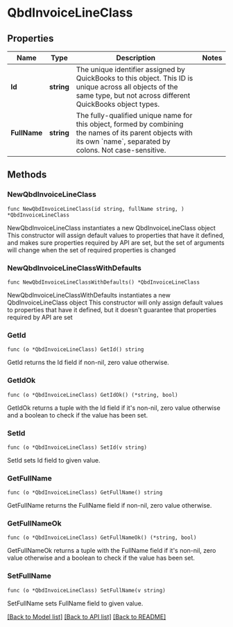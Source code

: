 # QbdInvoiceLineClass

## Properties

Name | Type | Description | Notes
------------ | ------------- | ------------- | -------------
**Id** | **string** | The unique identifier assigned by QuickBooks to this object. This ID is unique across all objects of the same type, but not across different QuickBooks object types. | 
**FullName** | **string** | The fully-qualified unique name for this object, formed by combining the names of its parent objects with its own &#x60;name&#x60;, separated by colons. Not case-sensitive. | 

## Methods

### NewQbdInvoiceLineClass

`func NewQbdInvoiceLineClass(id string, fullName string, ) *QbdInvoiceLineClass`

NewQbdInvoiceLineClass instantiates a new QbdInvoiceLineClass object
This constructor will assign default values to properties that have it defined,
and makes sure properties required by API are set, but the set of arguments
will change when the set of required properties is changed

### NewQbdInvoiceLineClassWithDefaults

`func NewQbdInvoiceLineClassWithDefaults() *QbdInvoiceLineClass`

NewQbdInvoiceLineClassWithDefaults instantiates a new QbdInvoiceLineClass object
This constructor will only assign default values to properties that have it defined,
but it doesn't guarantee that properties required by API are set

### GetId

`func (o *QbdInvoiceLineClass) GetId() string`

GetId returns the Id field if non-nil, zero value otherwise.

### GetIdOk

`func (o *QbdInvoiceLineClass) GetIdOk() (*string, bool)`

GetIdOk returns a tuple with the Id field if it's non-nil, zero value otherwise
and a boolean to check if the value has been set.

### SetId

`func (o *QbdInvoiceLineClass) SetId(v string)`

SetId sets Id field to given value.


### GetFullName

`func (o *QbdInvoiceLineClass) GetFullName() string`

GetFullName returns the FullName field if non-nil, zero value otherwise.

### GetFullNameOk

`func (o *QbdInvoiceLineClass) GetFullNameOk() (*string, bool)`

GetFullNameOk returns a tuple with the FullName field if it's non-nil, zero value otherwise
and a boolean to check if the value has been set.

### SetFullName

`func (o *QbdInvoiceLineClass) SetFullName(v string)`

SetFullName sets FullName field to given value.



[[Back to Model list]](../README.md#documentation-for-models) [[Back to API list]](../README.md#documentation-for-api-endpoints) [[Back to README]](../README.md)


